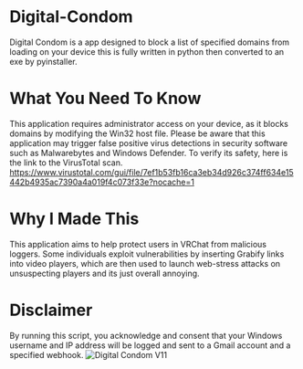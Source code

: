 # Digital-Condom
Digital Condom is a app designed to block a list of specified domains from loading on your device this is fully written in python then converted to an exe by pyinstaller.

# What You Need To Know 
This application requires administrator access on your device, as it blocks domains by modifying the Win32 host file. Please be aware that this application may trigger false positive virus detections in security software such as Malwarebytes and Windows Defender. To verify its safety, here is the link to the VirusTotal scan.
 https://www.virustotal.com/gui/file/7ef1b53fb16ca3eb34d926c374ff634e15442b4935ac7390a4a019f4c073f33e?nocache=1


# Why I Made This
This application aims to help protect users in VRChat from malicious loggers. Some individuals exploit vulnerabilities by inserting Grabify links into video players, which are then used to launch web-stress attacks on unsuspecting players and its just overall annoying.


# Disclaimer
By running this script, you acknowledge and consent that your Windows username and IP address will be logged and sent to a Gmail account and a specified webhook.
![Digital Condom V11](https://github.com/user-attachments/assets/fb9ab5b8-4e48-486d-a032-ab9bb0f1782b)
